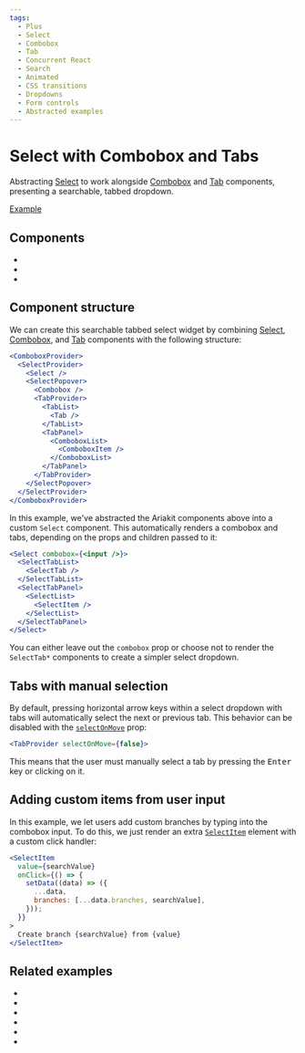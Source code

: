 ```yaml
---
tags:
  - Plus
  - Select
  - Combobox
  - Tab
  - Concurrent React
  - Search
  - Animated
  - CSS transitions
  - Dropdowns
  - Form controls
  - Abstracted examples
---
```


# Select with Combobox and Tabs

<div data-description>

Abstracting [Select](/components/select) to work alongside [Combobox](/components/combobox) and [Tab](/components/tab) components, presenting a searchable, tabbed dropdown.

</div>

<div data-tags></div>

<a href="./index.react.tsx" data-playground>Example</a>

## Components

<div data-cards="components">

- [](/components/select)
- [](/components/combobox)
- [](/components/tab)

</div>

## Component structure

We can create this searchable tabbed select widget by combining [Select](/components/select), [Combobox](/components/combobox), and [Tab](/components/tab) components with the following structure:

```jsx
<ComboboxProvider>
  <SelectProvider>
    <Select />
    <SelectPopover>
      <Combobox />
      <TabProvider>
        <TabList>
          <Tab />
        </TabList>
        <TabPanel>
          <ComboboxList>
            <ComboboxItem />
          </ComboboxList>
        </TabPanel>
      </TabProvider>
    </SelectPopover>
  </SelectProvider>
</ComboboxProvider>
```

In this example, we've abstracted the Ariakit components above into a custom `Select` component. This automatically renders a combobox and tabs, depending on the props and children passed to it:

```jsx
<Select combobox={<input />}>
  <SelectTabList>
    <SelectTab />
  </SelectTabList>
  <SelectTabPanel>
    <SelectList>
      <SelectItem />
    </SelectList>
  </SelectTabPanel>
</Select>
```

You can either leave out the `combobox` prop or choose not to render the `SelectTab*` components to create a simpler select dropdown.

## Tabs with manual selection

By default, pressing horizontal arrow keys within a select dropdown with tabs will automatically select the next or previous tab. This behavior can be disabled with the [`selectOnMove`](/reference/tab-provider#selectonmove) prop:

```jsx
<TabProvider selectOnMove={false}>
```

This means that the user must manually select a tab by pressing the <kbd>Enter</kbd> key or clicking on it.

## Adding custom items from user input

In this example, we let users add custom branches by typing into the combobox input. To do this, we just render an extra [`SelectItem`](/reference/select-item) element with a custom click handler:

```jsx
<SelectItem
  value={searchValue}
  onClick={() => {
    setData((data) => ({
      ...data,
      branches: [...data.branches, searchValue],
    }));
  }}
>
  Create branch {searchValue} from {value}
</SelectItem>
```

## Related examples

<div data-cards="examples">

- [](/examples/select-combobox)
- [](/examples/select-animated)
- [](/examples/combobox-tabs)
- [](/examples/form-select)
- [](/examples/toolbar-select)
- [](/examples/select-next-router)

</div>
